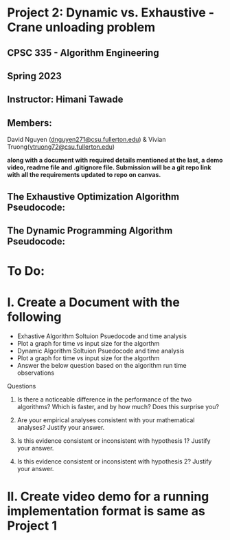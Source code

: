 # Project 2: Dynamic vs. Exhaustive - Crane unloading problem
## CPSC 335 - Algorithm Engineering
## Spring 2023
## Instructor: Himani Tawade
## Members:
 David Nguyen (dnguyen271@csu.fullerton.edu) & Vivian Truong(vtruong72@csu.fullerton.edu)

**along with a document with required details mentioned at the last, a demo video, readme file and .gitignore file. Submission will be a git repo link with all the requirements updated to repo on canvas.**



## The Exhaustive Optimization Algorithm Pseudocode:
    
    

## The Dynamic Programming Algorithm Pseudocode:

    

# To Do:

# I. Create a Document with the following 
- Exhastive Algorithm Soltuion Psuedocode and time analysis
- Plot a graph for time vs input size for the algorthm
- Dynamic Algorithm Soltuion Psuedocode and time analysis
- Plot a graph for time vs input size for the algorthm
- Answer the below question based on the algorithm run time observations

Questions
1.	Is there a noticeable difference in the performance of the two algorithms? Which is faster, and by how much? Does this surprise you?

2.	Are your empirical analyses consistent with your mathematical analyses? Justify your answer.

3.	Is this evidence consistent or inconsistent with hypothesis 1? Justify your answer.

4.	Is this evidence consistent or inconsistent with hypothesis 2? Justify your answer.


# II. Create video demo for a running implementation format is same as Project 1



